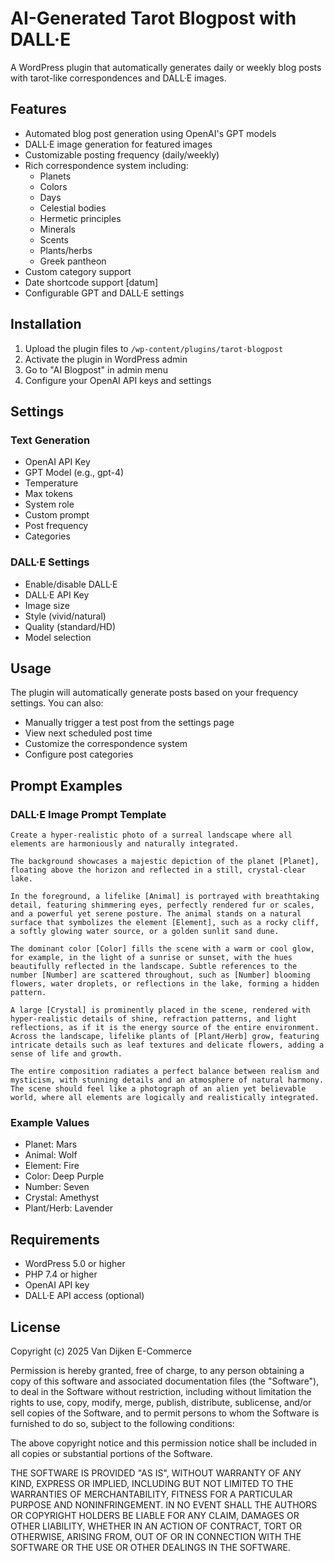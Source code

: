 # AI-Generated Tarot Blogpost with DALL·E

A WordPress plugin that automatically generates daily or weekly blog posts with tarot-like correspondences and DALL·E images.

## Features

- Automated blog post generation using OpenAI's GPT models
- DALL·E image generation for featured images
- Customizable posting frequency (daily/weekly)
- Rich correspondence system including:
  - Planets
  - Colors
  - Days
  - Celestial bodies
  - Hermetic principles
  - Minerals
  - Scents
  - Plants/herbs
  - Greek pantheon
- Custom category support
- Date shortcode support [datum]
- Configurable GPT and DALL·E settings

## Installation

1. Upload the plugin files to `/wp-content/plugins/tarot-blogpost`
2. Activate the plugin in WordPress admin
3. Go to "AI Blogpost" in admin menu
4. Configure your OpenAI API keys and settings

## Settings

### Text Generation
- OpenAI API Key
- GPT Model (e.g., gpt-4)
- Temperature
- Max tokens
- System role
- Custom prompt
- Post frequency
- Categories

### DALL·E Settings
- Enable/disable DALL·E
- DALL·E API Key
- Image size
- Style (vivid/natural)
- Quality (standard/HD)
- Model selection

## Usage

The plugin will automatically generate posts based on your frequency settings. You can also:

- Manually trigger a test post from the settings page
- View next scheduled post time
- Customize the correspondence system
- Configure post categories

## Prompt Examples

### DALL·E Image Prompt Template
```text
Create a hyper-realistic photo of a surreal landscape where all elements are harmoniously and naturally integrated.

The background showcases a majestic depiction of the planet [Planet], floating above the horizon and reflected in a still, crystal-clear lake.

In the foreground, a lifelike [Animal] is portrayed with breathtaking detail, featuring shimmering eyes, perfectly rendered fur or scales, and a powerful yet serene posture. The animal stands on a natural surface that symbolizes the element [Element], such as a rocky cliff, a softly glowing water source, or a golden sunlit sand dune.

The dominant color [Color] fills the scene with a warm or cool glow, for example, in the light of a sunrise or sunset, with the hues beautifully reflected in the landscape. Subtle references to the number [Number] are scattered throughout, such as [Number] blooming flowers, water droplets, or reflections in the lake, forming a hidden pattern.

A large [Crystal] is prominently placed in the scene, rendered with hyper-realistic details of shine, refraction patterns, and light reflections, as if it is the energy source of the entire environment. Across the landscape, lifelike plants of [Plant/Herb] grow, featuring intricate details such as leaf textures and delicate flowers, adding a sense of life and growth.

The entire composition radiates a perfect balance between realism and mysticism, with stunning details and an atmosphere of natural harmony. The scene should feel like a photograph of an alien yet believable world, where all elements are logically and realistically integrated.
```

### Example Values
- Planet: Mars
- Animal: Wolf
- Element: Fire
- Color: Deep Purple
- Number: Seven
- Crystal: Amethyst
- Plant/Herb: Lavender

## Requirements

- WordPress 5.0 or higher
- PHP 7.4 or higher
- OpenAI API key
- DALL·E API access (optional)

## License

Copyright (c) 2025 Van Dijken E-Commerce

Permission is hereby granted, free of charge, to any person obtaining a copy of this software and associated documentation files (the "Software"), to deal in the Software without restriction, including without limitation the rights to use, copy, modify, merge, publish, distribute, sublicense, and/or sell copies of the Software, and to permit persons to whom the Software is furnished to do so, subject to the following conditions:

The above copyright notice and this permission notice shall be included in all copies or substantial portions of the Software.

THE SOFTWARE IS PROVIDED "AS IS", WITHOUT WARRANTY OF ANY KIND, EXPRESS OR IMPLIED, INCLUDING BUT NOT LIMITED TO THE WARRANTIES OF MERCHANTABILITY, FITNESS FOR A PARTICULAR PURPOSE AND NONINFRINGEMENT. IN NO EVENT SHALL THE AUTHORS OR COPYRIGHT HOLDERS BE LIABLE FOR ANY CLAIM, DAMAGES OR OTHER LIABILITY, WHETHER IN AN ACTION OF CONTRACT, TORT OR OTHERWISE, ARISING FROM, OUT OF OR IN CONNECTION WITH THE SOFTWARE OR THE USE OR OTHER DEALINGS IN THE SOFTWARE.
